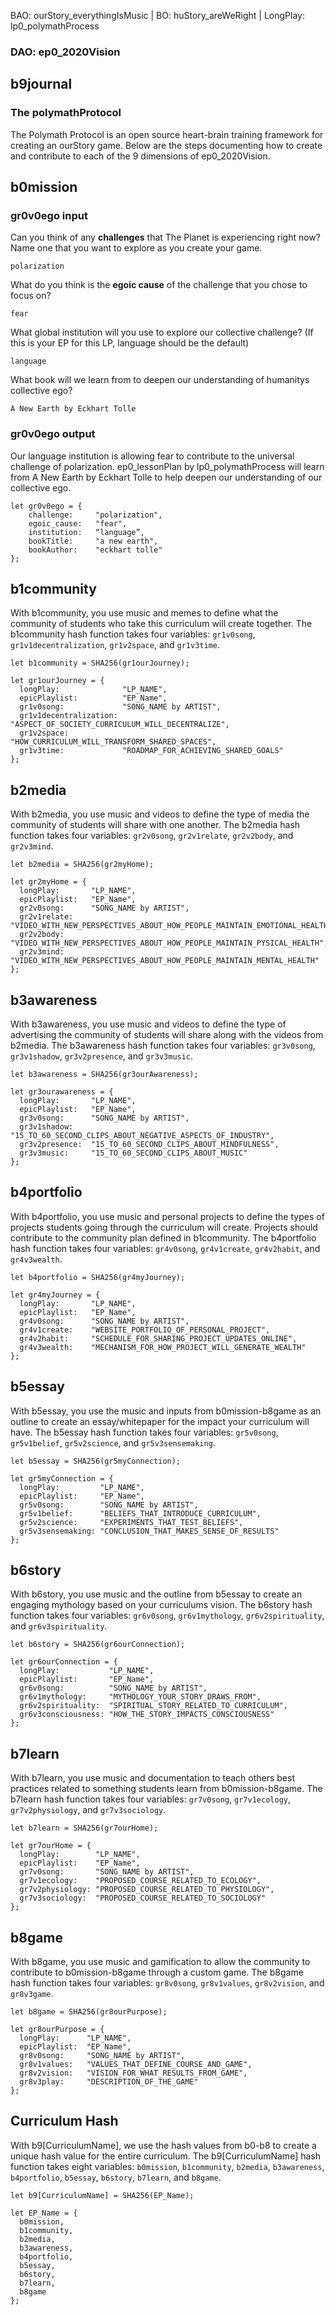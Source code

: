 BAO: ourStory_everythingIsMusic | BO: huStory_areWeRight | LongPlay: lp0_polymathProcess
### DAO: ep0_2020Vision
## b9journal

### The polymathProtocol

The Polymath Protocol is an open source heart-brain training framework for creating an ourStory game. Below are the steps documenting how to create and contribute to each of the 9 dimensions of ep0_2020Vision.

## b0mission

### gr0v0ego input
Can you think of any __challenges__ that The Planet is experiencing right now? Name one that you want to explore as you create your game.

```
polarization
```

What do you think is the __egoic cause__ of the challenge that you chose to focus on?

```
fear
```

What global institution will you use to explore our collective challenge? (If this is your EP for this LP, language should be the default)

```
language
```

What book will we learn from to deepen our understanding of humanitys collective ego?

```
A New Earth by Eckhart Tolle
```

### gr0v0ego output

Our language institution is allowing fear to contribute to the universal challenge of polarization. ep0_lessonPlan by lp0_polymathProcess will learn from A New Earth by Eckhart Tolle to help deepen our understanding of our collective ego.

```
let gr0v0ego = {
    challenge:     "polarization",
    egoic_cause:   "fear",
    institution:   “language”,
    bookTitle:     "a new earth",
    bookAuthor:    "eckhart tolle"
};
```



## b1community
With b1community, you use music and memes to define what the community of students who take this curriculum will create together. The b1community hash function takes four variables: `gr1v0song`, `gr1v1decentralization`, `gr1v2space`, and `gr1v3time`.
```
let b1community = SHA256(gr1ourJourney);

let gr1ourJourney = {
  longPlay:              "LP_NAME",
  epicPlaylist:          "EP_Name",
  gr1v0song:             "SONG_NAME by ARTIST",
  gr1v1decentralization: "ASPECT_OF_SOCIETY_CURRICULUM_WILL_DECENTRALIZE",
  gr1v2space:            "HOW_CURRICULUM_WILL_TRANSFORM_SHARED_SPACES",
  gr1v3time:             "ROADMAP_FOR_ACHIEVING_SHARED_GOALS"
};
```

## b2media
With b2media, you use music and videos to define the type of media the community of students will share with one another. The b2media hash function takes four variables: `gr2v0song`, `gr2v1relate`, `gr2v2body`, and `gr2v3mind`.
```
let b2media = SHA256(gr2myHome);

let gr2myHome = {
  longPlay:       "LP_NAME",
  epicPlaylist:   "EP_Name",
  gr2v0song:      "SONG_NAME by ARTIST",
  gr2v1relate:    "VIDEO_WITH_NEW_PERSPECTIVES_ABOUT_HOW_PEOPLE_MAINTAIN_EMOTIONAL_HEALTH",
  gr2v2body:      "VIDEO_WITH_NEW_PERSPECTIVES_ABOUT_HOW_PEOPLE_MAINTAIN_PYSICAL_HEALTH",
  gr2v3mind:      "VIDEO_WITH_NEW_PERSPECTIVES_ABOUT_HOW_PEOPLE_MAINTAIN_MENTAL_HEALTH"
};
```

## b3awareness
With b3awareness, you use music and videos to define the type of advertising the community of students will share along with the videos from b2media. The b3awareness hash function takes four variables: `gr3v0song`, `gr3v1shadow`, `gr3v2presence`, and `gr3v3music`.
```
let b3awareness = SHA256(gr3ourAwareness);

let gr3ourawareness = {
  longPlay:       "LP_NAME",
  epicPlaylist:   "EP_Name",
  gr3v0song:      "SONG_NAME by ARTIST",
  gr3v1shadow:    "15_TO_60_SECOND_CLIPS_ABOUT_NEGATIVE_ASPECTS_OF_INDUSTRY",
  gr3v2presence:  "15_TO_60_SECOND_CLIPS_ABOUT_MINDFULNESS",
  gr3v3music:     "15_TO_60_SECOND_CLIPS_ABOUT_MUSIC"
};
```

## b4portfolio
With b4portfolio, you use music and personal projects to define the types of projects students going through the curriculum will create. Projects should contribute to the community plan defined in b1community. The b4portfolio hash function takes four variables: `gr4v0song`, `gr4v1create`, `gr4v2habit`, and `gr4v3wealth`.
```
let b4portfolio = SHA256(gr4myJourney);

let gr4myJourney = {
  longPlay:       "LP_NAME",
  epicPlaylist:   "EP_Name",
  gr4v0song:      "SONG_NAME by ARTIST",
  gr4v1create:    "WEBSITE_PORTFOLIO_OF_PERSONAL_PROJECT",
  gr4v2habit:     "SCHEDULE_FOR_SHARING_PROJECT_UPDATES_ONLINE",
  gr4v3wealth:    "MECHANISM_FOR_HOW_PROJECT_WILL_GENERATE_WEALTH"
};
```

## b5essay
With b5essay, you use the music and inputs from b0mission-b8game as an outline to create an essay/whitepaper for the impact your curriculum will have. The b5essay hash function takes four variables: `gr5v0song`, `gr5v1belief`, `gr5v2science`, and `gr5v3sensemaking`.
```
let b5essay = SHA256(gr5myConnection);

let gr5myConnection = {
  longPlay:         "LP_NAME",
  epicPlaylist:     "EP_Name",
  gr5v0song:        "SONG_NAME by ARTIST",
  gr5v1belief:      "BELIEFS_THAT_INTRODUCE_CURRICULUM",
  gr5v2science:     "EXPERIMENTS_THAT_TEST_BELIEFS",
  gr5v3sensemaking: "CONCLUSION_THAT_MAKES_SENSE_OF_RESULTS"
};
```

## b6story
With b6story, you use music and the outline from b5essay to create an engaging mythology based on your curriculums vision. The b6story hash function takes four variables: `gr6v0song`, `gr6v1mythology`, `gr6v2spirituality`, and `gr6v3spirituality`.
```
let b6story = SHA256(gr6ourConnection);

let gr6ourConnection = {
  longPlay:           "LP_NAME",
  epicPlaylist:       "EP_Name",
  gr6v0song:          "SONG_NAME by ARTIST",
  gr6v1mythology:     "MYTHOLOGY_YOUR_STORY_DRAWS_FROM",
  gr6v2spirituality:  "SPIRITUAL_STORY_RELATED_TO_CURRICULUM",
  gr6v3consciousness: "HOW_THE_STORY_IMPACTS_CONSCIOUSNESS"
};
```

## b7learn
With b7learn, you use music and documentation to teach others best practices related to something students learn from b0mission-b8game. The b7learn hash function takes four variables: `gr7v0song`, `gr7v1ecology`, `gr7v2physiology`, and `gr7v3sociology`.
```
let b7learn = SHA256(gr7ourHome);

let gr7ourHome = {
  longPlay:        "LP_NAME",
  epicPlaylist:    "EP_Name",
  gr7v0song:       "SONG_NAME by ARTIST",
  gr7v1ecology:    "PROPOSED_COURSE_RELATED_TO_ECOLOGY",
  gr7v2physiology: "PROPOSED_COURSE_RELATED_TO_PHYSIOLOGY",
  gr7v3sociology:  "PROPOSED_COURSE_RELATED_TO_SOCIOLOGY"
};
```

## b8game
With b8game, you use music and gamification to allow the community to contribute to b0mission-b8game through a custom game. The b8game hash function takes four variables: `gr8v0song`, `gr8v1values`, `gr8v2vision`, and `gr8v3game`.
```
let b8game = SHA256(gr8ourPurpose);

let gr8ourPurpose = {
  longPlay:      "LP_NAME",
  epicPlaylist:  "EP_Name",
  gr8v0song:     "SONG_NAME by ARTIST",
  gr8v1values:   "VALUES_THAT_DEFINE_COURSE_AND_GAME",
  gr8v2vision:   "VISION_FOR_WHAT_RESULTS_FROM_GAME",
  gr8v3play:     "DESCRIPTION_OF_THE_GAME"
};
```

## Curriculum Hash
With b9[CurriculumName], we use the hash values from b0-b8 to create a unique hash value for the entire curriculum. The b9[CurriculumName] hash function takes eight variables: `b0mission`, `b1community`, `b2media`, `b3awareness`, `b4portfolio`, `b5essay`, `b6story`, `b7learn`, and `b8game`.
```
let b9[CurriculumName] = SHA256(EP_Name);

let EP_Name = {
  b0mission,
  b1community,
  b2media,
  b3awareness,
  b4portfolio,
  b5essay,
  b6story,
  b7learn,
  b8game
};
```
